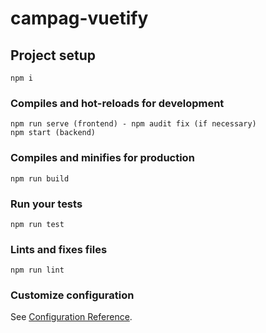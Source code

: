 # campag-vuetify

## Project setup
```
npm i
```

### Compiles and hot-reloads for development
```
npm run serve (frontend) - npm audit fix (if necessary)
npm start (backend)
```

### Compiles and minifies for production
```
npm run build
```

### Run your tests
```
npm run test
```

### Lints and fixes files
```
npm run lint
```

### Customize configuration
See [Configuration Reference](https://cli.vuejs.org/config/).
